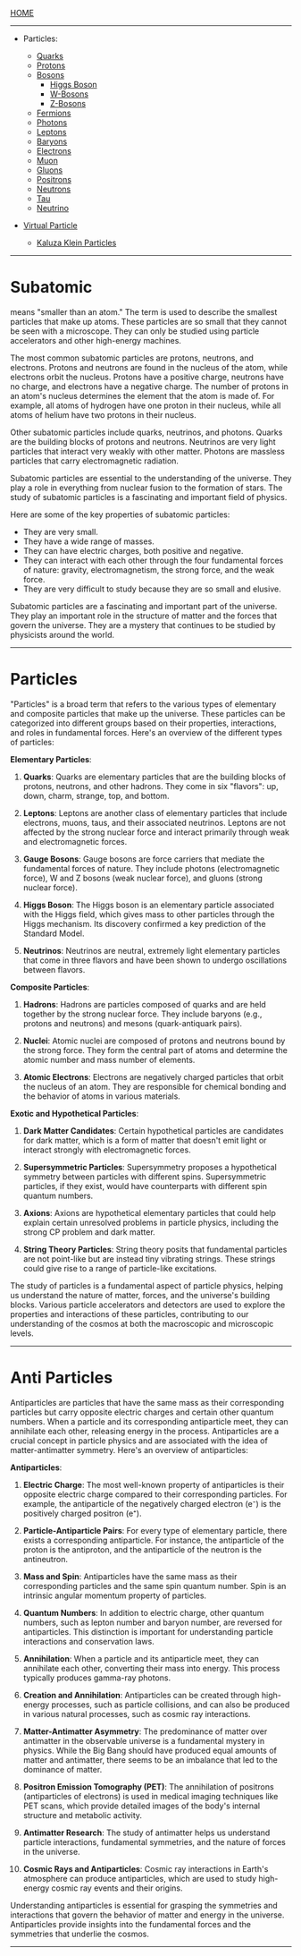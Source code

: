 [HOME](/README.md)  

--------------------

- Particles:
  - [Quarks](/assets/docs/universe/subAtomic/particles/Quarks/readme.md)       
  - [Protons](/assets/docs/universe/subAtomic/particles/Protons/readme.md)     
  - [Bosons](/assets/docs/universe/subAtomic/particles/Bosons/readme.md)
    - [Higgs Boson](/assets/docs/universe/subAtomic/particles/Bosons/HiggsBoson/readme.md)    
    - [W-Bosons](/assets/docs/universe/subAtomic/particles/Bosons/WBoson/readme.md)
    - [Z-Bosons](/assets/docs/universe/subAtomic/particles/Bosons/ZBoson/readme.md)     
  - [Fermions](/assets/docs/universe/subAtomic/particles/Fermions/readme.md)
  - [Photons](/assets/docs/universe/subAtomic/particles/Photons/readme.md)
  - [Leptons](/assets/docs/universe/subAtomic/particles/Leptons/readme.md)
  - [Baryons](/assets/docs/universe/subAtomic/particles/Baryons/readme.md)
  - [Electrons](/assets/docs/universe/subAtomic/particles/Eletrons/readme.md)
  - [Muon](/assets/docs/universe/subAtomic/particles/Muon/readme.md)
  - [Gluons](/assets/docs/universe/subAtomic/particles/Gluons/readme.md)     
  - [Positrons](/assets/docs/universe/subAtomic/particles/Positrons/readme.md)
  - [Neutrons](/assets/docs/universe/subAtomic/particles/Neutrons/readme.md)
  - [Tau](/assets/docs/universe/subAtomic/particles/Tau/readme.md)
  - [Neutrino](/assets/docs/universe/subAtomic/particles/Neutrino/readme.md)

- [Virtual Particle](/assets/docs/universe/subAtomic/virtualParticles/readme.md)
  - [Kaluza Klein Particles](/assets/docs/universe/subAtomic/virtualParticles/KaluzaKlein/readme.md)      


--------------------    

# Subatomic  

means "smaller than an atom." The term is used to describe the smallest particles that make up atoms. These particles are so small that they cannot be seen with a microscope. They can only be studied using particle accelerators and other high-energy machines.

The most common subatomic particles are protons, neutrons, and electrons. Protons and neutrons are found in the nucleus of the atom, while electrons orbit the nucleus. Protons have a positive charge, neutrons have no charge, and electrons have a negative charge. The number of protons in an atom's nucleus determines the element that the atom is made of. For example, all atoms of hydrogen have one proton in their nucleus, while all atoms of helium have two protons in their nucleus.

Other subatomic particles include quarks, neutrinos, and photons. Quarks are the building blocks of protons and neutrons. Neutrinos are very light particles that interact very weakly with other matter. Photons are massless particles that carry electromagnetic radiation.

Subatomic particles are essential to the understanding of the universe. They play a role in everything from nuclear fusion to the formation of stars. The study of subatomic particles is a fascinating and important field of physics.

Here are some of the key properties of subatomic particles:

* They are very small.
* They have a wide range of masses.
* They can have electric charges, both positive and negative.
* They can interact with each other through the four fundamental forces of nature: gravity, electromagnetism, the strong force, and the weak force.
* They are very difficult to study because they are so small and elusive.

Subatomic particles are a fascinating and important part of the universe. They play an important role in the structure of matter and the forces that govern the universe. They are a mystery that continues to be studied by physicists around the world.

-----------------------------      

# Particles  

"Particles" is a broad term that refers to the various types of elementary and composite particles that make up the universe. These particles can be categorized into different groups based on their properties, interactions, and roles in fundamental forces. Here's an overview of the different types of particles:

**Elementary Particles**:

1. **Quarks**: Quarks are elementary particles that are the building blocks of protons, neutrons, and other hadrons. They come in six "flavors": up, down, charm, strange, top, and bottom.

2. **Leptons**: Leptons are another class of elementary particles that include electrons, muons, taus, and their associated neutrinos. Leptons are not affected by the strong nuclear force and interact primarily through weak and electromagnetic forces.

3. **Gauge Bosons**: Gauge bosons are force carriers that mediate the fundamental forces of nature. They include photons (electromagnetic force), W and Z bosons (weak nuclear force), and gluons (strong nuclear force).

4. **Higgs Boson**: The Higgs boson is an elementary particle associated with the Higgs field, which gives mass to other particles through the Higgs mechanism. Its discovery confirmed a key prediction of the Standard Model.

5. **Neutrinos**: Neutrinos are neutral, extremely light elementary particles that come in three flavors and have been shown to undergo oscillations between flavors.

**Composite Particles**:

1. **Hadrons**: Hadrons are particles composed of quarks and are held together by the strong nuclear force. They include baryons (e.g., protons and neutrons) and mesons (quark-antiquark pairs).

2. **Nuclei**: Atomic nuclei are composed of protons and neutrons bound by the strong force. They form the central part of atoms and determine the atomic number and mass number of elements.

3. **Atomic Electrons**: Electrons are negatively charged particles that orbit the nucleus of an atom. They are responsible for chemical bonding and the behavior of atoms in various materials.

**Exotic and Hypothetical Particles**:

1. **Dark Matter Candidates**: Certain hypothetical particles are candidates for dark matter, which is a form of matter that doesn't emit light or interact strongly with electromagnetic forces.

2. **Supersymmetric Particles**: Supersymmetry proposes a hypothetical symmetry between particles with different spins. Supersymmetric particles, if they exist, would have counterparts with different spin quantum numbers.

3. **Axions**: Axions are hypothetical elementary particles that could help explain certain unresolved problems in particle physics, including the strong CP problem and dark matter.

4. **String Theory Particles**: String theory posits that fundamental particles are not point-like but are instead tiny vibrating strings. These strings could give rise to a range of particle-like excitations.

The study of particles is a fundamental aspect of particle physics, helping us understand the nature of matter, forces, and the universe's building blocks. Various particle accelerators and detectors are used to explore the properties and interactions of these particles, contributing to our understanding of the cosmos at both the macroscopic and microscopic levels.    

----------------------------------          

# Anti Particles   

Antiparticles are particles that have the same mass as their corresponding particles but carry opposite electric charges and certain other quantum numbers. When a particle and its corresponding antiparticle meet, they can annihilate each other, releasing energy in the process. Antiparticles are a crucial concept in particle physics and are associated with the idea of matter-antimatter symmetry. Here's an overview of antiparticles:

**Antiparticles**:

1. **Electric Charge**: The most well-known property of antiparticles is their opposite electric charge compared to their corresponding particles. For example, the antiparticle of the negatively charged electron (e⁻) is the positively charged positron (e⁺).

2. **Particle-Antiparticle Pairs**: For every type of elementary particle, there exists a corresponding antiparticle. For instance, the antiparticle of the proton is the antiproton, and the antiparticle of the neutron is the antineutron.

3. **Mass and Spin**: Antiparticles have the same mass as their corresponding particles and the same spin quantum number. Spin is an intrinsic angular momentum property of particles.

4. **Quantum Numbers**: In addition to electric charge, other quantum numbers, such as lepton number and baryon number, are reversed for antiparticles. This distinction is important for understanding particle interactions and conservation laws.

5. **Annihilation**: When a particle and its antiparticle meet, they can annihilate each other, converting their mass into energy. This process typically produces gamma-ray photons.

6. **Creation and Annihilation**: Antiparticles can be created through high-energy processes, such as particle collisions, and can also be produced in various natural processes, such as cosmic ray interactions.

7. **Matter-Antimatter Asymmetry**: The predominance of matter over antimatter in the observable universe is a fundamental mystery in physics. While the Big Bang should have produced equal amounts of matter and antimatter, there seems to be an imbalance that led to the dominance of matter.

8. **Positron Emission Tomography (PET)**: The annihilation of positrons (antiparticles of electrons) is used in medical imaging techniques like PET scans, which provide detailed images of the body's internal structure and metabolic activity.

9. **Antimatter Research**: The study of antimatter helps us understand particle interactions, fundamental symmetries, and the nature of forces in the universe.

10. **Cosmic Rays and Antiparticles**: Cosmic ray interactions in Earth's atmosphere can produce antiparticles, which are used to study high-energy cosmic ray events and their origins.

Understanding antiparticles is essential for grasping the symmetries and interactions that govern the behavior of matter and energy in the universe. Antiparticles provide insights into the fundamental forces and the symmetries that underlie the cosmos.      

----------------------------------
